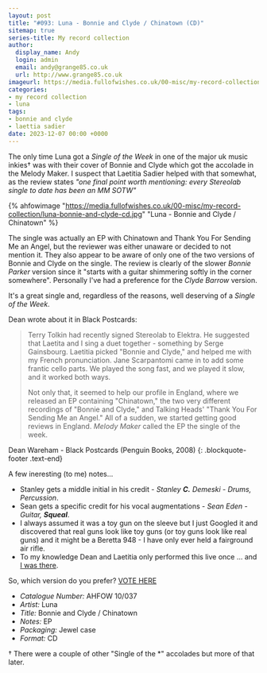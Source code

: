 ```yaml
---
layout: post
title: "#093: Luna - Bonnie and Clyde / Chinatown (CD)"
sitemap: true
series-title: My record collection
author:
  display_name: Andy
  login: admin
  email: andy@grange85.co.uk
  url: http://www.grange85.co.uk
imageurl: https://media.fullofwishes.co.uk/00-misc/my-record-collection/luna-bonnie-and-clyde-cd.jpg
categories:
- my record collection
- luna
tags:
- bonnie and clyde
- laettia sadier
date: 2023-12-07 00:00 +0000
---
```

The only time Luna got a _Single of the Week_ in one of the major uk music inkies&dagger; was with their cover of Bonnie and Clyde which got the accolade in the Melody Maker. I suspect that Laetitia Sadier helped with that somewhat, as the review states _"one final point worth mentioning: every Stereolab single to date has been an MM SOTW"_

{% ahfowimage "https://media.fullofwishes.co.uk/00-misc/my-record-collection/luna-bonnie-and-clyde-cd.jpg" "Luna - Bonnie and Clyde / Chinatown" %}

The single was actually an EP with Chinatown and Thank You For Sending Me an Angel, but the reviewer was either unaware or decided to not mention it. They also appear to be aware of only one of the two versions of Bonnie and Clyde on the single. The review is clearly of the slower _Bonnie Parker_ version since it "starts with a guitar shimmering softly in the corner somewhere". Personally I've had a preference for the _Clyde Barrow_ version.

It's a great single and, regardless of the reasons, well deserving of a _Single of the Week_.

<!--more-->

Dean wrote about it in Black Postcards:

> Terry Tolkin had recently signed Stereolab to Elektra. He suggested that Laetita and I sing a duet together - something by Serge Gainsbourg. Laetitia picked "Bonnie and Clyde," and helped me with my French pronunciation. Jane Scarpantomi came in to add some frantic cello parts. We played the song fast, and we played it slow, and it worked both ways.
> 
> Not only that, it seemed to help our profile in England, where we released an EP containing "Chinatown," the two very different recordings of "Bonnie and Clyde," and Talking Heads' "Thank You For Sending Me an Angel." All of a sudden, we started getting good reviews in England. _Melody Maker_ called the EP the single of the week.

Dean Wareham - Black Postcards (Penguin Books, 2008)
{: .blockquote-footer .text-end}

A few ineresting (to me) notes...

 - Stanley gets a middle initial in his credit - _Stanley **C.** Demeski - Drums, Percussion_.
 - Sean gets a specific credit for his vocal augmentations - _Sean Eden - Guitar, **Squeal**_.
 - I always assumed it was a toy gun on the sleeve but I just Googled it and discovered that real guns look like toy guns (or toy guns look like real guns) and it might be a Beretta 948 - I have only ever held a fairground air rifle.
 - To my knowledge Dean and Laetitia only performed this live once ... and [I was there](/2021/05/10/audio-full-show-luna-borderline/).

So, which version do you prefer? [VOTE HERE](https://forms.gle/pkomT67c4i53a3Y28)

 - *Catalogue Number:* AHFOW 10/037
 - *Artist:* Luna
 - *Title:* Bonnie and Clyde / Chinatown
 - *Notes:* EP
 - *Packaging:* Jewel case 
 - *Format:* CD

&dagger; There were a couple of other "Single of the \*"  accolades but more of that later.
